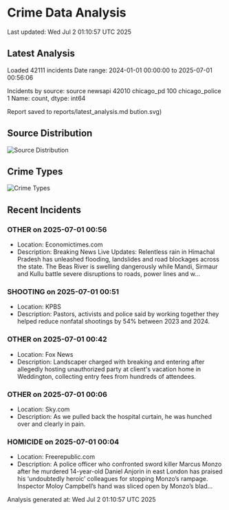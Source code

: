# Crime Data Analysis
Last updated: Wed Jul  2 01:10:57 UTC 2025

## Latest Analysis

Loaded 42111 incidents
Date range: 2024-01-01 00:00:00 to 2025-07-01 00:56:06

Incidents by source:
source
newsapi           42010
chicago_pd          100
chicago_police        1
Name: count, dtype: int64

Report saved to reports/latest_analysis.md
bution.svg)

## Source Distribution
![Source Distribution](images/source_distribution.svg)

## Crime Types
![Crime Types](images/crime_types.svg)

## Recent Incidents

### OTHER on 2025-07-01 00:56
- Location: Economictimes.com
- Description: Breaking News Live Updates: Relentless rain in Himachal Pradesh has unleashed flooding, landslides and road blockages across the state. The Beas River is swelling dangerously while Mandi, Sirmaur and Kullu battle severe disruptions to roads, power lines and w…


### SHOOTING on 2025-07-01 00:51
- Location: KPBS
- Description: Pastors, activists and police said by working together they helped reduce nonfatal shootings by 54% between 2023 and 2024.


### OTHER on 2025-07-01 00:42
- Location: Fox News
- Description: Landscaper charged with breaking and entering after allegedly hosting unauthorized party at client's vacation home in Weddington, collecting entry fees from hundreds of attendees.


### OTHER on 2025-07-01 00:06
- Location: Sky.com
- Description: As we pulled back the hospital curtain, he was hunched over and clearly in pain.


### HOMICIDE on 2025-07-01 00:04
- Location: Freerepublic.com
- Description: A police officer who confronted sword killer Marcus Monzo after he murdered 14-year-old Daniel Anjorin in east London has praised his ‘undoubtedly heroic’ colleagues for stopping Monzo’s rampage. Inspector Moloy Campbell’s hand was sliced open by Monzo’s blad…

Analysis generated at: Wed Jul  2 01:10:57 UTC 2025
